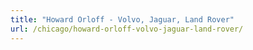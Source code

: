 ```yaml
---
title: "Howard Orloff - Volvo, Jaguar, Land Rover"
url: /chicago/howard-orloff-volvo-jaguar-land-rover/
---
```


